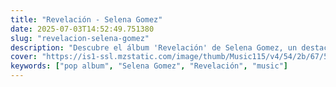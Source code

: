 ```yaml
---
title: "Revelación - Selena Gomez"
date: 2025-07-03T14:52:49.751380
slug: "revelacion-selena-gomez"
description: "Descubre el álbum 'Revelación' de Selena Gomez, un destacado de la música pop."
cover: "https://is1-ssl.mzstatic.com/image/thumb/Music115/v4/54/2b/67/542b6728-c2e9-77af-8aee-6cfdd0b4ac24/21UMGIM06300.rgb.jpg/250x250bb.jpg"
keywords: ["pop album", "Selena Gomez", "Revelación", "music"]
---
```


